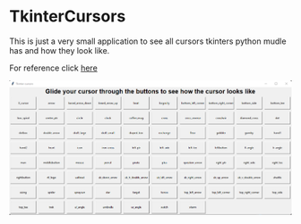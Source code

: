 # TkinterCursors
This is just a very small application to see all cursors tkinters python mudle has and how they look like.

For reference click [here](https://tkdocs.com/shipman/cursors.html)

![](Img.png)

